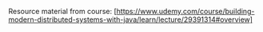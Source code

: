 Resource material from course: [https://www.udemy.com/course/building-modern-distributed-systems-with-java/learn/lecture/29391314#overview]
